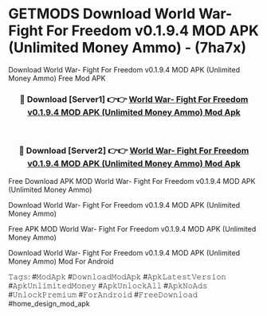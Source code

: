 # GETMODS Download World War- Fight For Freedom v0.1.9.4 MOD APK (Unlimited Money Ammo) - (7ha7x)
Download World War- Fight For Freedom v0.1.9.4 MOD APK (Unlimited Money Ammo) Free Mod APK

<div align="center">
<h3>🔴 Download [Server1] 👉👉 <a href="https://apk-comot.site?title=World_War-_Fight_For_Freedom_v0.1.9.4_MOD_APK_(Unlimited_Money_Ammo)">World War- Fight For Freedom v0.1.9.4 MOD APK (Unlimited Money Ammo) Mod Apk</a></h3><br>

<h3>🔴 Download [Server2] 👉👉 <a href="https://apk-comot.site?title=World_War-_Fight_For_Freedom_v0.1.9.4_MOD_APK_(Unlimited_Money_Ammo)">World War- Fight For Freedom v0.1.9.4 MOD APK (Unlimited Money Ammo) Mod Apk</a></h3>
</div>


Free Download APK MOD World War- Fight For Freedom v0.1.9.4 MOD APK (Unlimited Money Ammo)

Download World War- Fight For Freedom v0.1.9.4 MOD APK (Unlimited Money Ammo) 

Free APK MOD World War- Fight For Freedom v0.1.9.4 MOD APK (Unlimited Money Ammo) 

Download World War- Fight For Freedom v0.1.9.4 MOD APK (Unlimited Money Ammo) Mod For Android

𝚃𝚊𝚐𝚜: #𝙼𝚘𝚍𝙰𝚙𝚔 #𝙳𝚘𝚠𝚗𝚕𝚘𝚊𝚍𝙼𝚘𝚍𝙰𝚙𝚔 #𝙰𝚙𝚔𝙻𝚊𝚝𝚎𝚜𝚝𝚅𝚎𝚛𝚜𝚒𝚘𝚗 #𝙰𝚙𝚔𝚄𝚗𝚕𝚒𝚖𝚒𝚝𝚎𝚍𝙼𝚘𝚗𝚎𝚢 #𝙰𝚙𝚔𝚄𝚗𝚕𝚘𝚌𝚔𝙰𝚕𝚕 #𝙰𝚙𝚔𝙽𝚘𝙰𝚍𝚜 #𝚄𝚗𝚕𝚘𝚌𝚔𝙿𝚛𝚎𝚖𝚒𝚞𝚖 #𝙵𝚘𝚛𝙰𝚗𝚍𝚛𝚘𝚒𝚍 #𝙵𝚛𝚎𝚎𝙳𝚘𝚠𝚗𝚕𝚘𝚊𝚍 #home_design_mod_apk